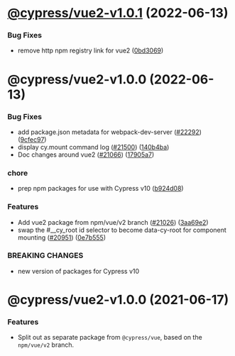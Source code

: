 # [@cypress/vue2-v1.0.1](https://github.com/cypress-io/cypress/compare/@cypress/vue2-v1.0.0...@cypress/vue2-v1.0.1) (2022-06-13)


### Bug Fixes

* remove http npm registry link for vue2 ([0bd3069](https://github.com/cypress-io/cypress/commit/0bd306962bce2a32d7b87fc1811a7b9feeb63ae2))

# @cypress/vue2-v1.0.0 (2022-06-13)


### Bug Fixes

* add package.json metadata for webpack-dev-server ([#22292](https://github.com/cypress-io/cypress/issues/22292)) ([9cfec97](https://github.com/cypress-io/cypress/commit/9cfec9750f2ddc9fe691aabbe2ecc9bc02a3d915))
* display cy.mount command log ([#21500](https://github.com/cypress-io/cypress/issues/21500)) ([140b4ba](https://github.com/cypress-io/cypress/commit/140b4ba2110243712a614a39b2408c30cce4d0b1))
* Doc changes around vue2 ([#21066](https://github.com/cypress-io/cypress/issues/21066)) ([17905a7](https://github.com/cypress-io/cypress/commit/17905a79ee5106b0d72c8e74bb717fcd7b796dee))


### chore

* prep npm packages for use with Cypress v10 ([b924d08](https://github.com/cypress-io/cypress/commit/b924d086ee2e2ccc93303731e001b2c9e9d0af17))


### Features

* Add vue2 package from npm/vue/v2 branch ([#21026](https://github.com/cypress-io/cypress/issues/21026)) ([3aa69e2](https://github.com/cypress-io/cypress/commit/3aa69e2538aae5702bfc48789c54f37263ce08fc))
* swap the #__cy_root id selector to become data-cy-root for component mounting ([#20951](https://github.com/cypress-io/cypress/issues/20951)) ([0e7b555](https://github.com/cypress-io/cypress/commit/0e7b555f93fb403f431c5de4a07ae7ad6ac89ba2))


### BREAKING CHANGES

* new version of packages for Cypress v10

# @cypress/vue2-v1.0.0 (2021-06-17)

### Features

* Split out as separate package from `@cypress/vue`, based on the `npm/vue/v2` branch.
